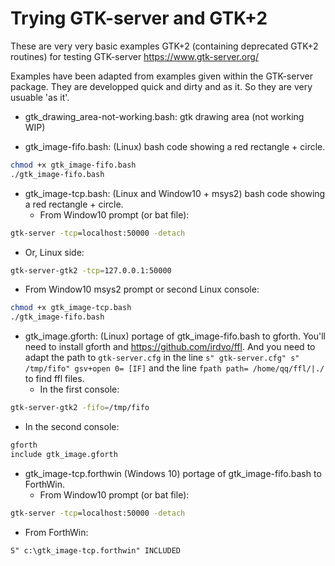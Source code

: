 # Trying GTK-server and GTK+2

These are very very basic examples GTK+2 (containing deprecated GTK+2 routines) for testing GTK-server https://www.gtk-server.org/

Examples have been adapted from examples given within the GTK-server package.
They are developped quick and dirty and as it. So they are very usuable 'as it'.

- gtk_drawing_area-not-working.bash: gtk drawing area (not working WIP)

- gtk_image-fifo.bash: (Linux) bash code showing a red rectangle + circle.
```sh
chmod +x gtk_image-fifo.bash
./gtk_image-fifo.bash
```

- gtk_image-tcp.bash: (Linux and Window10 + msys2) bash code showing a red rectangle + circle.
  - From Window10 prompt (or bat file):
```bat
gtk-server -tcp=localhost:50000 -detach
```

  - Or, Linux side:
```sh
gtk-server-gtk2 -tcp=127.0.0.1:50000
```

  - From Window10 msys2 prompt or second Linux console:
```sh
chmod +x gtk_image-tcp.bash
./gtk_image-fifo.bash
```

- gtk_image.gforth: (Linux) portage of gtk_image-fifo.bash to gforth. You'll need to install gforth and https://github.com/irdvo/ffl. And you need to adapt the path to `gtk-server.cfg` in the line `s" gtk-server.cfg" s" /tmp/fifo" gsv+open 0= [IF]` and the line `fpath path= /home/qq/ffl/|./` to find ffl files.
  - In the first console:
```sh
gtk-server-gtk2 -fifo=/tmp/fifo
```

  - In the second console:
```sh
gforth
include gtk_image.gforth
```

- gtk_image-tcp.forthwin (Windows 10) portage of gtk_image-fifo.bash to ForthWin.
  - From Window10 prompt (or bat file):
```bat
gtk-server -tcp=localhost:50000 -detach
```

  - From ForthWin:
```
S" c:\gtk_image-tcp.forthwin" INCLUDED
```

